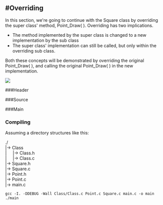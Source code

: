 #Overriding
---

In this section, we're going to continue with the Square class by overriding the super class' method, Point_Draw( ). Overriding has two implications.

* The method implemented by the super class is changed to a new implementation by the sub class
* The super class' implementation can still be called, but only within the overriding sub class. 

Both these concepts will be demonstrated by overriding the original Point_Draw( ), and calling the original Point_Draw( ) in the new implementation.

![](https://raw.githubusercontent.com/Brendan-Bruner/CObject/docs/Inheritance.jpg)

###Header

###Source
 
###Main

### Compiling

Assuming a directory structures like this:

./
<br>|-> Class
<br>|&nbsp;&nbsp;&nbsp;&nbsp;&nbsp;|-> Class.h
<br>|&nbsp;&nbsp;&nbsp;&nbsp;&nbsp;|-> Class.c
<br>|-> Square.h
<br>|-> Square.c
<br>|-> Point.h
<br>|-> Point.c
<br>|-> main.c

```
gcc -I. -DDEBUG -Wall Class/Class.c Point.c Square.c main.c -o main
./main
```
